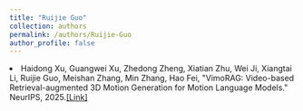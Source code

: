 ```yaml
---
title: "Ruijie Guo"
collection: authors
permalink: /authors/Ruijie-Guo
author_profile: false
---
```

 <li> Haidong Xu,  Guangwei Xu,  Zhedong Zheng,  Xiatian Zhu,  Wei Ji,  Xiangtai Li,  Ruijie Guo,  Meishan Zhang,  Min Zhang,  Hao Fei, &quot;VimoRAG: Video-based Retrieval-augmented 3D Motion Generation for Motion Language Models.&quot; NeurIPS, 2025.<a href='https://zdzheng.xyz/publication/VimoRAG-2025'>[Link]</a> </li>
